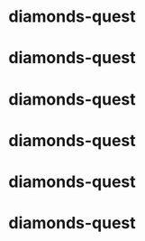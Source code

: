 # diamonds-quest
# diamonds-quest
# diamonds-quest
# diamonds-quest
# diamonds-quest
# diamonds-quest
